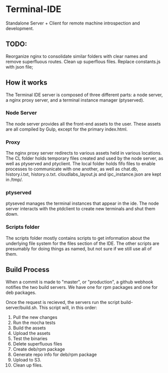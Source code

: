 # Terminal-IDE

Standalone Server + Client for remote machine introspection and development.

## TODO:

Reorganize nginx to consolidate similar folders with clear names and remove superfluous routes. 
Clean up superflous files.
Replace constants.js with json file;

## How it works

The Terminal IDE server is composed of three different parts: a node server, a nginx proxy server, and a terminal instance manager (ptyserved).

### Node Server

The node server provides all the front-end assets to the user. These assets are all compiled by Gulp, except for the primary index.html.

### Proxy

The nginx proxy server redirects to various assets held in various locations. The CL folder holds temporary files created and used by the node server, as well as ptyserved and ptyclient. The local folder holds fifo files to enable processes to communicate with one another, as well as chat.db, history.i.txt, history.o.txt. cloudlabs_layout.js and ipc_instance.json are kept in /tmp/. 

### ptyserved 

ptyseved manages the terminal instances that appear in the ide. The node server interacts with the ptdclient to create new terminals and shut them down.

### Scripts folder

The scripts folder mostly contains scripts to get information about the underlying file system for the files section of the IDE. The other scripts are presumably for doing things as named, but not sure if we still use all of them.

## Build Process

When a commit is made to "master", or "production", a github webhook notifies the two build servers. We have one for rpm packages and one for deb packages.

Once the request is recieved, the servers run the script build-server/build.sh. This script will, in this order: 

1. Pull the new changes
2. Run the mocha tests
3. Build the assets
4. Upload the assets
5. Test the binaries
6. Delete superfluous files
7. Create deb/rpm package
8. Generate repo info for deb/rpm package
9. Upload to S3.
10. Clean up files.
